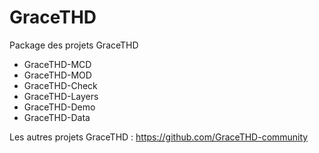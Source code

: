 # GraceTHD
Package des projets GraceTHD
* GraceTHD-MCD
* GraceTHD-MOD
* GraceTHD-Check
* GraceTHD-Layers
* GraceTHD-Demo
* GraceTHD-Data

Les autres projets GraceTHD : 
https://github.com/GraceTHD-community
